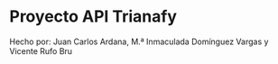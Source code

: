 # Proyecto API Trianafy
Hecho por: Juan Carlos Ardana, M.ª Inmaculada Domínguez Vargas y Vicente Rufo Bru


